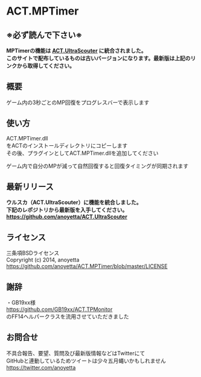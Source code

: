ACT.MPTimer
===========
※必ず読んで下さい※
-------------
**MPTimerの機能は [ACT.UltraScouter](https://github.com/anoyetta/ACT.UltraScouter) に統合されました。**  
**このサイトで配布しているものは古いバージョンになります。最新版は上記のリンクから取得してください。**

概要
-------------
ゲーム内の3秒ごとのMP回復をプログレスバーで表示します
  
  
使い方
--------------
ACT.MPTimer.dll  
をACTのインストールディレクトリにコピーします  
その後、プラグインとしてACT.MPTimer.dllを追加してください  
  
ゲーム内で自分のMPが減って自然回復すると回復タイミングが同期されます  
  
  
最新リリース
--------------
**ウルスカ（ACT.UltraScouter）に機能を統合しました。**  
**下記のレポジトリから最新版を入手してください。**  
**https://github.com/anoyetta/ACT.UltraScouter**

  
ライセンス
--------------
三条項BSDライセンス  
Copryright (c) 2014, anoyetta  
https://github.com/anoyetta/ACT.MPTimer/blob/master/LICENSE  
  
  
謝辞
--------------
・GB19xx様  
https://github.com/GB19xx/ACT.TPMonitor  
のFF14ヘルパークラスを流用させていただきました  
  
  
お問合せ
--------------
不具合報告、要望、質問及び最新版情報などはTwitterにて  
GitHubと連動しているためツイートは少々五月蠅いかもしれません  
https://twitter.com/anoyetta  
